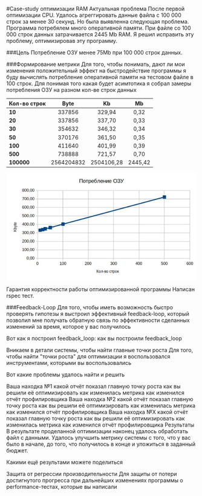 #Case-study оптимизации RAM
Актуальная проблема
После первой оптимизации CPU. Удалось агреггировать данные файла с 100 000 строк за менее 30 секунд.
Но была выявленна следующая проблема. Программа потребялем много оперативной памяти. При файле со 100 000 строк данных затрачивается 2445 Mb RAM.
Я решил исправить эту проблему, оптимизировав эту программу.

###Цель
Потребление ОЗУ менее 75Mb при 100 000 строк данных.

###Формирование метрики
Для того, чтобы понимать, дают ли мои изменения положительный эффект на быстродействие программы я буду вычислять потребление оперативной памяти на тестовом файле в 100 строк.
Для понимая того какая будет асимтотика я собрал замеры потребления ОЗУ на разном кол-ве строк данных
 



| Кол-во строк  | Byte       | Kb        |    Mb  |
| ------------- |:----------:|:---------:|:------:|
|   **10**      |337856      |329,94     |0,32    |
|   **20**      |337856      |337,70     |0,33    |
|   **30**      |354632      |346,32     |0,34    |
|   **50**      |370176      |361,50     |0,35    |
|   **100**     |411640      |401,99     |0,39    |
|   **500**     |738888      |721,57     |0,70    |
|   **100000**  |2564204832  |2504106,28 |2445,42 |
    
![diagram](https://raw.githubusercontent.com/VidgarVii/rails-optimization-2-task2/task-2-optimaiz-ram/benchmarks/RAM/diagram.jpg)

Гарантия корректности работы оптимизированной программы
Написан rspec тест.

###Feedback-Loop
Для того, чтобы иметь возможность быстро проверять гипотезы я выстроил эффективный feedback-loop, который позволил мне получать обратную связь по эффективности сделанных изменений за время, которое у вас получилось

Вот как я построил feedback_loop: как вы построили feedback_loop

Вникаем в детали системы, чтобы найти главные точки роста
Для того, чтобы найти "точки роста" для оптимизации я воспользовался инструментами, которыми вы воспользовались

Вот какие проблемы удалось найти и решить

Ваша находка №1
какой отчёт показал главную точку роста
как вы решили её оптимизировать
как изменилась метрика
как изменился отчёт профилировщика
Ваша находка №2
какой отчёт показал главную точку роста
как вы решили её оптимизировать
как изменилась метрика
как изменился отчёт профилировщика
Ваша находка №X
какой отчёт показал главную точку роста
как вы решили её оптимизировать
как изменилась метрика
как изменился отчёт профилировщика
Результаты
В результате проделанной оптимизации наконец удалось обработать файл с данными. Удалось улучшить метрику системы с того, что у вас было в начале, до того, что получилось в конце и уложиться в заданный бюджет.

Какими ещё результами можете поделиться

Защита от регрессии производительности
Для защиты от потери достигнутого прогресса при дальнейших изменениях программы о performance-тестах, которые вы написали